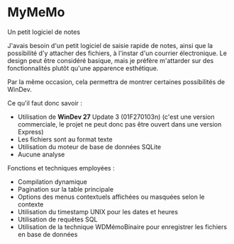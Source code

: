 # MyMeMo
Un petit logiciel de notes

J'avais besoin d'un petit logiciel de saisie rapide de notes, ainsi que la possibilité d'y attacher des fichiers, à l'instar d'un courrier électronique.
Le design peut être considéré basique, mais je préfère m'attarder sur des fonctionnalités plutôt qu'une apparence esthétique.

Par la même occasion, cela permettra de montrer certaines possibilités de WinDev.

Ce qu'il faut donc savoir :
- Utilisation de **WinDev 27** Update 3 (01F270103n) (c'est une version commerciale, le projet ne peut donc pas être ouvert dans une version Express)
- Les fichiers sont au format texte
- Utilisation du moteur de base de données SQLite
- Aucune analyse

Fonctions et techniques employées :
- Compilation dynamique
- Pagination sur la table principale
- Options des menus contextuels affichées ou masquées selon le contexte
- Utilisation du timestamp UNIX pour les dates et heures
- Utilisation de requêtes SQL
- Utilisation de la technique WDMémoBinaire pour enregistrer les fichiers en base de données
